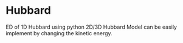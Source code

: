 # Hubbard
ED of 1D Hubbard using python
2D/3D Hubbard Model can be easily implement by changing the kinetic energy.
